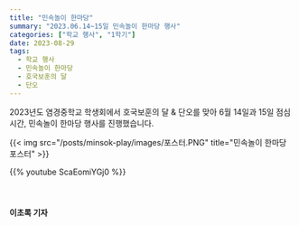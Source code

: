 ```yaml
---
title: "민속놀이 한마당"
summary: "2023.06.14~15일 민속놀이 한마당 행사"
categories: ["학교 행사", "1학기"]
date: 2023-08-29
tags:
  - 학교 행사
  - 민속놀이 한마당
  - 호국보훈의 달
  - 단오
---
```


2023년도 염경중학교 학생회에서 호국보훈의 달 & 단오를 맞아 6월 14일과 15일 점심시간, 민속놀이 한마당 행사를 진행했습니다.

{{< img src="/posts/minsok-play/images/포스터.PNG" title="민속놀이 한마당 포스터" >}}

{{% youtube ScaEomiYGj0 %}}

ㅤ

#### 이초록 기자
